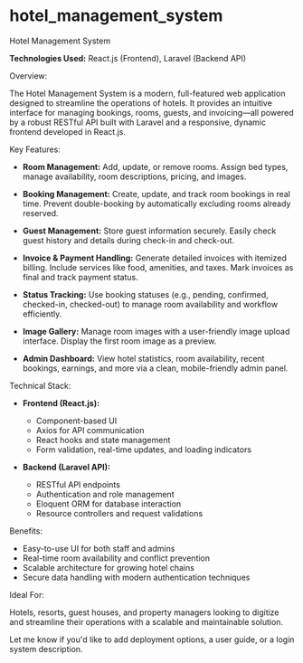 # hotel_management_system

Hotel Management System

**Technologies Used:** React.js (Frontend), Laravel (Backend API)

Overview:

The Hotel Management System is a modern, full-featured web application designed to streamline the operations of hotels. It provides an intuitive interface for managing bookings, rooms, guests, and invoicing—all powered by a robust RESTful API built with Laravel and a responsive, dynamic frontend developed in React.js.

Key Features:

* **Room Management:**
  Add, update, or remove rooms. Assign bed types, manage availability, room descriptions, pricing, and images.

* **Booking Management:**
  Create, update, and track room bookings in real time. Prevent double-booking by automatically excluding rooms already reserved.

* **Guest Management:**
  Store guest information securely. Easily check guest history and details during check-in and check-out.

* **Invoice & Payment Handling:**
  Generate detailed invoices with itemized billing. Include services like food, amenities, and taxes. Mark invoices as final and track payment status.

* **Status Tracking:**
  Use booking statuses (e.g., pending, confirmed, checked-in, checked-out) to manage room availability and workflow efficiently.

* **Image Gallery:**
  Manage room images with a user-friendly image upload interface. Display the first room image as a preview.

* **Admin Dashboard:**
  View hotel statistics, room availability, recent bookings, earnings, and more via a clean, mobile-friendly admin panel.

Technical Stack:

* **Frontend (React.js):**

  * Component-based UI
  * Axios for API communication
  * React hooks and state management
  * Form validation, real-time updates, and loading indicators

* **Backend (Laravel API):**

  * RESTful API endpoints
  * Authentication and role management
  * Eloquent ORM for database interaction
  * Resource controllers and request validations

Benefits:

* Easy-to-use UI for both staff and admins
* Real-time room availability and conflict prevention
* Scalable architecture for growing hotel chains
* Secure data handling with modern authentication techniques

Ideal For:

Hotels, resorts, guest houses, and property managers looking to digitize and streamline their operations with a scalable and maintainable solution.

Let me know if you'd like to add deployment options, a user guide, or a login system description.

